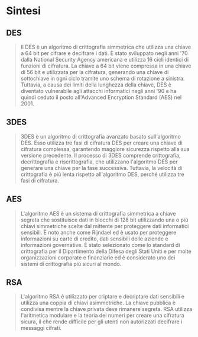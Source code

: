 # Sintesi

## DES

>Il DES è un algoritmo di crittografia simmetrica che utilizza una chiave a 64 bit per cifrare e decifrare i dati. È stato sviluppato negli anni '70 dalla National Security Agency americana e utilizza 16 cicli identici di funzioni di cifratura. La chiave a 64 bit viene compressa in una chiave di 56 bit e utilizzata per la cifratura, generando una chiave di sottochiave in ogni ciclo tramite uno schema di rotazione a sinistra. Tuttavia, a causa dei limiti della lunghezza della chiave, DES è diventato vulnerabile agli attacchi informatici negli anni '90 e ha quindi ceduto il posto all'Advanced Encryption Standard (AES) nel 2001.

## 3DES

>3DES è un algoritmo di crittografia avanzato basato sull'algoritmo DES. Esso utilizza tre fasi di cifratura DES per creare una chiave di cifratura complessa, garantendo maggiore sicurezza rispetto alla sua versione precedente. Il processo di 3DES comprende crittografia, decrittografia e riscrittografia, che utilizzano l'algoritmo DES per generare una chiave per la fase successiva. Tuttavia, la velocità di crittografia è più lenta rispetto all'algoritmo DES, perché utilizza tre fasi di cifratura.

## AES

> L'algoritmo AES è un sistema di crittografia simmetrica a chiave segreta che sostituisce dati in blocchi di 128 bit utilizzando una o più chiavi simmetriche scelte dal mittente per proteggere dati informatici sensibili. È noto anche come Rijndael ed è usato per proteggere informazioni su carte di credito, dati sensibili delle aziende e informazioni governative. È stato selezionato come lo standard di crittografia per il Dipartimento della Difesa degli Stati Uniti e per molte organizzazioni corporate e finanziarie ed è considerato uno dei sistemi di crittografia più sicuri al mondo.

## RSA

>L'algoritmo RSA è utilizzato per criptare e decriptare dati sensibili e utilizza una coppia di chiavi asimmetriche. La chiave pubblica è condivisa mentre la chiave privata deve rimanere segreta. RSA utilizza l'aritmetica modulare e la teoria dei numeri per creare una cifratura sicura, il che rende difficile per gli utenti non autorizzati decifrare i messaggi cifrati.
